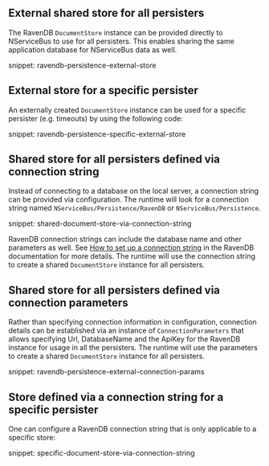

## External shared store for all persisters

The RavenDB `DocumentStore` instance can be provided directly to NServiceBus to use for all persisters. This enables sharing the same application database for NServiceBus data as well.

snippet: ravendb-persistence-external-store

## External store for a specific persister

An externally created `DocumentStore` instance can be used for a specific persister (e.g. timeouts) by using the following code:

snippet: ravendb-persistence-specific-external-store

## Shared store for all persisters defined via connection string

Instead of connecting to a database on the local server, a connection string can be provided via configuration. The runtime will look for a connection string named `NServiceBus/Persistence/RavenDB` or `NServiceBus/Persistence`.

snippet: shared-document-store-via-connection-string

RavenDB connection strings can include the database name and other parameters as well. See [How to set up a connection string](https://ravendb.net/docs/article-page/3.0/csharp/client-api/setting-up-connection-string#Format) in the RavenDB documentation for more details. The runtime will use the connection string to create a shared `DocumentStore` instance for all persisters.

## Shared store for all persisters defined via connection parameters

Rather than specifying connection information in configuration, connection details can be established via an instance of `ConnectionParameters` that allows specifying Url, DatabaseName and the ApiKey for the RavenDB instance for usage in all the persisters. The runtime will use the parameters to create a shared `DocumentStore` instance for all persisters.

snippet: ravendb-persistence-external-connection-params

## Store defined via a connection string for a specific persister

One can configure a RavenDB connection string that is only applicable to a specific store:

snippet: specific-document-store-via-connection-string
